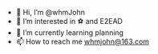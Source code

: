 - 👋 Hi, I’m @whmJohn
- 👀 I’m interested in ⚽️ and E2EAD
- 🌱 I’m currently learning planning
- 📫 How to reach me whmjohn@163.com

<!---
whmJohn/whmJohn is a ✨ special ✨ repository because its `README.md` (this file) appears on your GitHub profile.
You can click the Preview link to take a look at your changes.
--->
